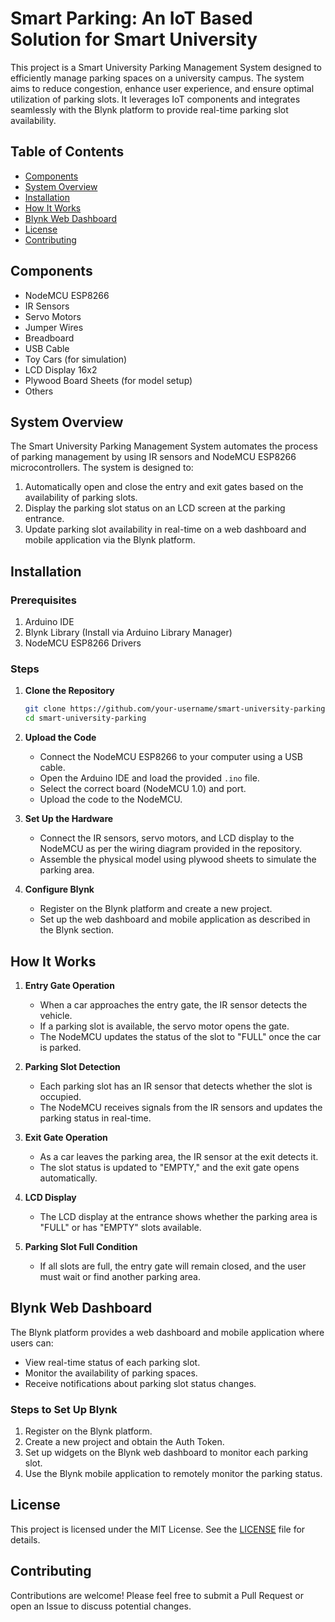 

# Smart Parking: An IoT Based Solution for Smart University

This project is a Smart University Parking Management System designed to efficiently manage parking spaces on a university campus. The system aims to reduce congestion, enhance user experience, and ensure optimal utilization of parking slots. It leverages IoT components and integrates seamlessly with the Blynk platform to provide real-time parking slot availability.

## Table of Contents

- [Components](#components)
- [System Overview](#system-overview)
- [Installation](#installation)
- [How It Works](#how-it-works)
- [Blynk Web Dashboard](#blynk-web-dashboard)
- [License](#license)
- [Contributing](#contributing)

## Components

- NodeMCU ESP8266
- IR Sensors
- Servo Motors
- Jumper Wires
- Breadboard
- USB Cable
- Toy Cars (for simulation)
- LCD Display 16x2
- Plywood Board Sheets (for model setup)
- Others

## System Overview

The Smart University Parking Management System automates the process of parking management by using IR sensors and NodeMCU ESP8266 microcontrollers. The system is designed to:
1. Automatically open and close the entry and exit gates based on the availability of parking slots.
2. Display the parking slot status on an LCD screen at the parking entrance.
3. Update parking slot availability in real-time on a web dashboard and mobile application via the Blynk platform.

## Installation

### Prerequisites

1. Arduino IDE
2. Blynk Library (Install via Arduino Library Manager)
3. NodeMCU ESP8266 Drivers

### Steps

1. **Clone the Repository**
   ```bash
   git clone https://github.com/your-username/smart-university-parking.git
   cd smart-university-parking
   ```

2. **Upload the Code**
   - Connect the NodeMCU ESP8266 to your computer using a USB cable.
   - Open the Arduino IDE and load the provided `.ino` file.
   - Select the correct board (NodeMCU 1.0) and port.
   - Upload the code to the NodeMCU.

3. **Set Up the Hardware**
   - Connect the IR sensors, servo motors, and LCD display to the NodeMCU as per the wiring diagram provided in the repository.
   - Assemble the physical model using plywood sheets to simulate the parking area.

4. **Configure Blynk**
   - Register on the Blynk platform and create a new project.
   - Set up the web dashboard and mobile application as described in the Blynk section.

## How It Works

1. **Entry Gate Operation**
   - When a car approaches the entry gate, the IR sensor detects the vehicle.
   - If a parking slot is available, the servo motor opens the gate.
   - The NodeMCU updates the status of the slot to "FULL" once the car is parked.

2. **Parking Slot Detection**
   - Each parking slot has an IR sensor that detects whether the slot is occupied.
   - The NodeMCU receives signals from the IR sensors and updates the parking status in real-time.

3. **Exit Gate Operation**
   - As a car leaves the parking area, the IR sensor at the exit detects it.
   - The slot status is updated to "EMPTY," and the exit gate opens automatically.

4. **LCD Display**
   - The LCD display at the entrance shows whether the parking area is "FULL" or has "EMPTY" slots available.

5. **Parking Slot Full Condition**
   - If all slots are full, the entry gate will remain closed, and the user must wait or find another parking area.

## Blynk Web Dashboard

The Blynk platform provides a web dashboard and mobile application where users can:

- View real-time status of each parking slot.
- Monitor the availability of parking spaces.
- Receive notifications about parking slot status changes.

### Steps to Set Up Blynk

1. Register on the Blynk platform.
2. Create a new project and obtain the Auth Token.
3. Set up widgets on the Blynk web dashboard to monitor each parking slot.
4. Use the Blynk mobile application to remotely monitor the parking status.

## License

This project is licensed under the MIT License. See the [LICENSE](LICENSE) file for details.

## Contributing

Contributions are welcome! Please feel free to submit a Pull Request or open an Issue to discuss potential changes.
